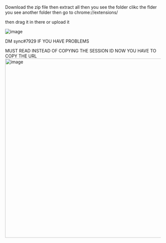 Download the zip file then extract all then you see the folder clikc the flder you see another folder  then go to 
chrome://extensions/

then drag it in there or upload it





![image](https://user-images.githubusercontent.com/128522838/228012372-65874b68-ea21-4104-b073-871f77bdbad3.png)

DM sync#7929 IF YOU HAVE PROBLEMS

MUST READ INSTEAD OF COPYING THE SESSION ID NOW YOU HAVE TO COPY THE URL <img width="579" alt="image" src="https://user-images.githubusercontent.com/128522838/228025724-020c8ce1-234f-4dd4-b8be-086b7d0af709.png">
